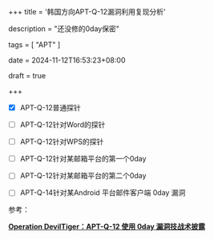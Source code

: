 +++
title = '韩国方向APT-Q-12漏洞利用复现分析'

description = "还没修的0day保密"

tags = [ "APT" ]

date = 2024-11-12T16:53:23+08:00

draft = true

+++

- [x] APT-Q-12普通探针
- [ ] APT-Q-12针对Word的探针

- [ ] APT-Q-12针对WPS的探针

- [ ] APT-Q-12针对某邮箱平台的第一个0day
- [ ] APT-Q-12针对某邮箱平台的第二个0day
- [ ] APT-Q-14针对某Android 平台邮件客户端 0day 漏洞



参考：

[**Operation DevilTiger：APT-Q-12 使用 0day 漏洞技战术披露**](https://ti.qianxin.com/blog/articles/operation-deviltiger-0day-vulnerability-techniques-and-tactics-used-by-apt-q-12-disclosed-cn/)
